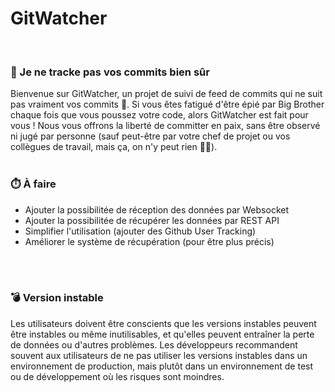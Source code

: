 # GitWatcher 
<br>

### 👀    Je ne tracke pas vos commits bien sûr 

Bienvenue sur GitWatcher, un projet de suivi de feed de commits qui ne suit pas vraiment vos commits 👀. Si vous êtes fatigué d'être épié par Big Brother chaque fois que vous poussez votre code, alors GitWatcher est fait pour vous ! Nous vous offrons la liberté de committer en paix, sans être observé ni jugé par personne (sauf peut-être par votre chef de projet ou vos collègues de travail, mais ça, on n'y peut rien 🤷‍♀️).
<br><br>

### ⏱️    À faire
- Ajouter la possibilitée de réception des données par Websocket
- Ajouter la possibilitée de récupérer les données par REST API
- Simplifier l'utilisation (ajouter des Github User Tracking)
- Améliorer le système de récupération (pour être plus précis)

<br><br>
### 💣    Version instable
Les utilisateurs doivent être conscients que les versions instables peuvent être instables ou même inutilisables, et qu'elles peuvent entraîner la perte de données ou d'autres problèmes. Les développeurs recommandent souvent aux utilisateurs de ne pas utiliser les versions instables dans un environnement de production, mais plutôt dans un environnement de test ou de développement où les risques sont moindres.
